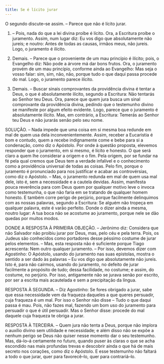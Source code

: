 ```yaml
---
title: Se é lícito jurar
---
```


O segundo discute–se assim. – Parece que não é lícito jurar.  

1. – Pois, nada do que a lei divina proíbe é lícito. Ora, a Escritura proíbe o juramento. Assim, num lugar diz: Eu vos digo que absolutamente não jureis; e noutro: Antes de todas as causas, irmãos meus, não jureis. Logo, o juramento é ilícito.  

2. Demais. – Parece que o proveniente de um mau princípio é ilícito; pois, o Evangelho diz: Não pode a árvore má dar bons frutos. Ora, o juramento provém de um mau princípio, conforme ainda ao Evangelho: Mas seja o vosso falar: sim, sim, não, não, porque tudo o que daqui passa procede do mal. Logo, o juramento parece ilícito.  

3. Demais. – Buscar sinais comprovantes da providência divina é tentar a Deus, o que é absolutamente ilícito, segundo a Escritura: Não tentarás ao Senhor teu Deus. Ora, parece que quem jura busca um sinal comprovante da providência divina, pedindo que o testemunho divino se manifeste por algum efeito evidente. Logo, parece que o juramento é absolutamente ilícito.  Mas, em contrário, a Escritura: Temerás ao Senhor teu Deus e não jurarás senão pelo seu nome.  

SOLUÇÃO. – Nada impede que uma coisa em si mesma boa redunde em mal de quem usa dela inconvenientemente. Assim, receber a Eucaristia é bom e contudo, quem a recebe indignamente come e bebe para si a condenação, como diz o Apóstolo.  Por onde à questão proposta, elevemos responder que o juramento, em si mesmo, é lícito e honesto. O que será claro a quem lhe considerar a origem e o fim. Pela origem, por se fundar na fé pela qual cremos que Deus tem a verdade infalível e o conhecimento como a providência universal de todas as coisas. Pelo fim, porque o juramento é pronunciado para nos justificar e acabar as controvérsias, como diz o Apóstolo. – Mas, o juramento redunda em mal de quem usa mal dele, isto é, sem a necessidade e a cautela devidas. Assim, manifesta pouca reverência para com Deus quem por qualquer motivo leve o invoca como testemunha, o que não faria em se tratando de qualquer homem honesto. E também corre perigo de perjúrio, porque facilmente delinquimos com as nossas palavras, segundo a Escritura: Se alguém não tropeça em qualquer palavra, este é varão perfeito. Donde o dizer ainda a mesma, noutro lugar: A tua boca não se acostume ao juramento, porque nele se dão quedas por muitos modos.  

DONDE A RESPOSTA À PRIMEIRA OBJEÇÃO. – Jerônimo diz: Considera que não Salvador não proibiu jurar por Deus, mas, pelo céu e pela terra. Pois, os Judeus são conhecidos como portadores desse péssimo costume de jurar pelos elementos. – Mas, esta resposta não é suficiente porque Tiago acrescenta: Nem outro qualquer juramento. – Por isso, devemos dizer com Agostinho: O Apóstolo, usando do juramento nas suas epistolas, mostra o sentido a ser dado às palavras – Eu vos digo que absolutamente não jureis. Isto é, para não cairmos, usando do juramento, no defeito de jurar facilmente a propósito de tudo; dessa facilidade, no costume; e assim, do costume, no perjúrio. Por isso, antigamente não se jurava senão por escrito, por ser a escrita mais acautelada e sem a precipitação da língua.  

RESPOSTA À SEGUNDA. – Diz Agostinho: Se fores obrigado a jurar, sabe que essa necessidade vem da fraqueza daqueles a que queres persuadir, cuja fraqueza é um mal. Por isso o Senhor não disse – Tudo o que daqui passa é mau. Pois, não fazes mal, fazendo um bom uso do juramento para persuadir o que é útil persuadir. Mas o Senhor disse: procede do mal daquele cuja fraqueza te obriga a jurar.  

RESPOSTA À TERCEIRA. – Quem jura não tenta a Deus, porque não implora o auxílio divino sem utilidade e necessidade; e além disso não se expõe a nenhum perigo se Deus não quiser nesse momento dar o seu testemunho. Mas, dá–lo–á certamente no futuro, quando puser às claras o que se acha escondido nas mais profundas trevas e descobrir ainda o que há de mais secreto nos corações, como diz o Apóstolo. E esse testemunho não faltará a todo o que jurar, quer para favorecê–lo, quer para contrariá–lo.